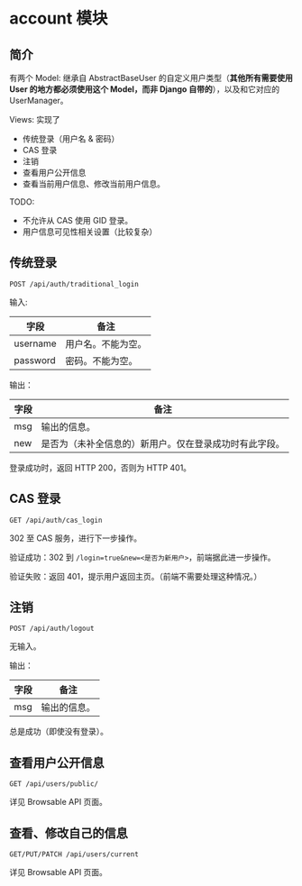 # account 模块

## 简介

有两个 Model: 继承自 AbstractBaseUser 的自定义用户类型（**其他所有需要使用 User 的地方都必须使用这个 Model，而非 Django 自带的**），以及和它对应的 UserManager。

Views: 实现了

- 传统登录（用户名 & 密码）
- CAS 登录
- 注销
- 查看用户公开信息
- 查看当前用户信息、修改当前用户信息。

TODO:

- 不允许从 CAS 使用 GID 登录。
- 用户信息可见性相关设置（比较复杂）

## 传统登录

`POST /api/auth/traditional_login`

输入:

| 字段 | 备注 |
| -- | -- |
| username | 用户名。不能为空。 |
| password | 密码。不能为空。 |

输出：

| 字段 | 备注 |
| -- | -- |
| msg | 输出的信息。 |
| new | 是否为（未补全信息的）新用户。仅在登录成功时有此字段。 |

登录成功时，返回 HTTP 200，否则为 HTTP 401。

## CAS 登录

`GET /api/auth/cas_login`

302 至 CAS 服务，进行下一步操作。

验证成功：302 到 `/login=true&new=<是否为新用户>`，前端据此进一步操作。

验证失败：返回 401，提示用户返回主页。（前端不需要处理这种情况。）

## 注销

`POST /api/auth/logout`

无输入。

输出：

| 字段 | 备注 |
| -- | -- |
| msg | 输出的信息。 |

总是成功（即使没有登录）。

## 查看用户公开信息

`GET /api/users/public/`

详见 Browsable API 页面。

## 查看、修改自己的信息

`GET/PUT/PATCH /api/users/current`

详见 Browsable API 页面。
